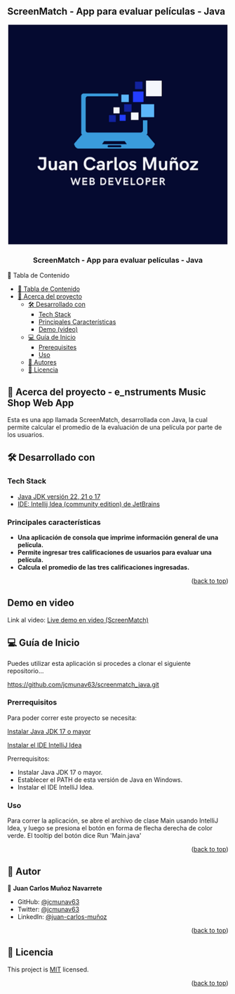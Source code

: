 ## ScreenMatch - App para evaluar películas - Java

<a name="readme-top"></a>
<div align="center">
    <img src="/logo_jcm_md.png" alt="main-logo" width="500"  height="auto" />
  <br/>
  <h3><b>ScreenMatch - App para evaluar películas - Java</b></h3>
</div>
📗 Tabla de Contenido <a name="table_of-contents"></a>

- [📗 Tabla de Contenido](#table-of-contents)
- [📖 Acerca del proyecto ](#about-project)
  - [🛠 Desarrollado con ](#-built-with-)
    - [Tech Stack ](#tech-stack-)
    - [Principales Características ](#key-features-)
    - [Demo (video)](#live-demo)
  - [💻 Guía de Inicio ](#-getting-started-)
    - [Prerequisites](#prerequisites)
    - [Uso](#usage)
  - [👥 Autores ](#-authors-)
  - [📝 Licencia ](#-license-)


## 📖 Acerca del proyecto - e_nstruments Music Shop Web App <a name="about-project"></a>

Esta es una app llamada ScreenMatch, desarrollada con Java, la cual permite calcular el promedio de la evaluación de una película por parte de los usuarios.


## 🛠 Desarrollado con <a name="built-with"></a>

### Tech Stack <a name="tech-stack"></a>

  <ul>
    <li><a href="https://www.oracle.com/java/technologies/downloads/">Java JDK versión 22, 21 o 17</a></li>
    <li><a href="https://www.jetbrains.com/es-es/idea/download/?section=windows">IDE: Intellij Idea (community edition) de JetBrains</a></li>
  </ul>

### Principales características <a name="key-features"></a>
- **Una aplicación de consola que imprime información general de una película.**
- **Permite ingresar tres calificaciones de usuarios para evaluar una película.**
- **Calcula el promedio de las tres calificaciones ingresadas.**

<p align="right">(<a href="#readme-top">back to top</a>)</p>



## Demo en video <a name="live-demo"></a>

Link al video: <a href="https://drive.google.com/file/d/1DWoWCXuHEJfmfYRIGpnLvwYyjnR4lEuR/view?usp=sharing">Live demo en video (ScreenMatch)</a>

## 💻 Guía de Inicio <a name="getting-started"></a>

Puedes utilizar esta aplicación si procedes a clonar el siguiente repositorio...

https://github.com/jcmunav63/screenmatch_java.git


### Prerrequisitos

Para poder correr este proyecto se necesita:

[Instalar Java JDK 17 o mayor](https://www.oracle.com/java/technologies/downloads/)

[Instalar el IDE IntelliJ Idea](https://www.jetbrains.com/es-es/idea/download/?section=windows)

Prerrequisitos:
- Instalar Java JDK 17 o mayor.
- Establecer el PATH de esta versión de Java en Windows.
- Instalar el IDE IntelliJ Idea.

### Uso

Para correr la aplicación, se abre el archivo de clase Main usando IntelliJ Idea, y luego se presiona el botón en forma de flecha derecha de color verde. El tooltip del botón dice Run 'Main.java'

<p align="right">(<a href="#readme-top">back to top</a>)</p>


## 👥 Autor <a name="authors"></a>

👤 **Juan Carlos Muñoz Navarrete**

- GitHub: [@jcmunav63](https://github.com/jcmunav63)
- Twitter: [@jcmunav63](https://twitter.com/jcmunav63)
- LinkedIn: [@juan-carlos-muñoz](https://www.linkedin.com/in/juan-carlos-mu%C3%B1oz-fullstackdev/)

<p align="right">(<a href="#readme-top">back to top</a>)</p>


## 📝 Licencia <a name="license"></a>

This project is [MIT](./LICENSE) licensed.

<p align="right">(<a href="#readme-top">back to top</a>)</p>
